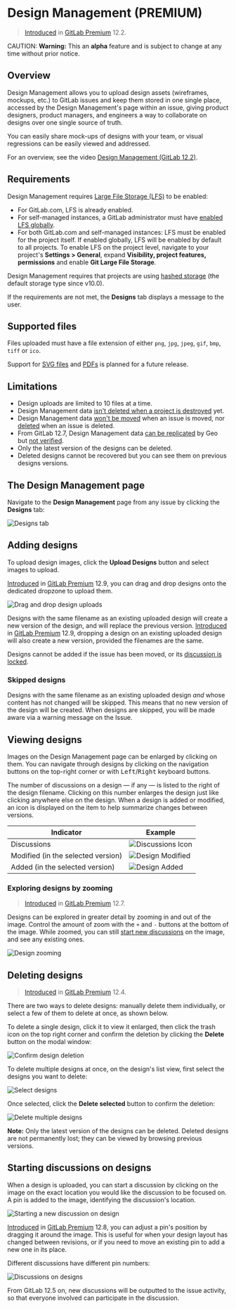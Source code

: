 # Design Management **(PREMIUM)**

> [Introduced](https://gitlab.com/groups/gitlab-org/-/epics/660) in [GitLab Premium](https://about.gitlab.com/pricing/) 12.2.

CAUTION: **Warning:**
This an **alpha** feature and is subject to change at any time without
prior notice.

## Overview

Design Management allows you to upload design assets (wireframes, mockups, etc.)
to GitLab issues and keep them stored in one single place, accessed by the Design
Management's page within an issue, giving product designers, product managers, and engineers a
way to collaborate on designs over one single source of truth.

You can easily share mock-ups of designs with your team, or visual regressions can be easily
viewed and addressed.

<i class="fa fa-youtube-play youtube" aria-hidden="true"></i>
For an overview, see the video [Design Management (GitLab 12.2)](https://www.youtube.com/watch?v=CCMtCqdK_aM).

## Requirements

Design Management requires
[Large File Storage (LFS)](../../../topics/git/lfs/index.md)
to be enabled:

- For GitLab.com, LFS is already enabled.
- For self-managed instances, a GitLab administrator must have
  [enabled LFS globally](../../../administration/lfs/lfs_administration.md).
- For both GitLab.com and self-managed instances: LFS must be enabled for the project itself.
  If enabled globally, LFS will be enabled by default to all projects. To enable LFS on the
  project level, navigate to your project's **Settings > General**, expand **Visibility, project features, permissions**
  and enable **Git Large File Storage**.

Design Management requires that projects are using
[hashed storage](../../../administration/repository_storage_types.md#hashed-storage)
(the default storage type since v10.0).

If the requirements are not met, the **Designs** tab displays a message to the user.

## Supported files

Files uploaded must have a file extension of either `png`, `jpg`, `jpeg`,
`gif`, `bmp`, `tiff` or `ico`.

Support for [SVG files](https://gitlab.com/gitlab-org/gitlab/issues/12771)
and [PDFs](https://gitlab.com/gitlab-org/gitlab/issues/32811) is planned for a future release.

## Limitations

- Design uploads are limited to 10 files at a time.
- Design Management data
  [isn't deleted when a project is destroyed](https://gitlab.com/gitlab-org/gitlab/issues/13429) yet.
- Design Management data [won't be moved](https://gitlab.com/gitlab-org/gitlab/issues/13426)
  when an issue is moved, nor [deleted](https://gitlab.com/gitlab-org/gitlab/issues/13427)
  when an issue is deleted.
- From GitLab 12.7, Design Management data [can be replicated](../../../administration/geo/replication/datatypes.md#limitations-on-replicationverification)
  by Geo but [not verified](https://gitlab.com/gitlab-org/gitlab/issues/32467).
- Only the latest version of the designs can be deleted.
- Deleted designs cannot be recovered but you can see them on previous designs versions.

## The Design Management page

Navigate to the **Design Management** page from any issue by clicking the **Designs** tab:

![Designs tab](img/design_management_v12_3.png)

## Adding designs

To upload design images, click the **Upload Designs** button and select images to upload.

[Introduced](https://gitlab.com/gitlab-org/gitlab/issues/34353) in [GitLab Premium](https://about.gitlab.com/pricing/) 12.9,
you can drag and drop designs onto the dedicated dropzone to upload them.

![Drag and drop design uploads](img/design_drag_and_drop_uploads_v12_9.png)

Designs with the same filename as an existing uploaded design will create a new version
of the design, and will replace the previous version. [Introduced](https://gitlab.com/gitlab-org/gitlab/issues/34353) in [GitLab Premium](https://about.gitlab.com/pricing/) 12.9, dropping a design on an existing uploaded design will also create a new version,
provided the filenames are the same.

Designs cannot be added if the issue has been moved, or its
[discussion is locked](../../discussions/#lock-discussions).

### Skipped designs

Designs with the same filename as an existing uploaded design _and_ whose content has not changed will be skipped.
This means that no new version of the design will be created. When designs are skipped, you will be made aware via a warning
message on the Issue.

## Viewing designs

Images on the Design Management page can be enlarged by clicking on them.
You can navigate through designs by clicking on the navigation buttons on the
top-right corner or with <kbd>Left</kbd>/<kbd>Right</kbd> keyboard buttons.

The number of discussions on a design — if any — is listed to the right
of the design filename. Clicking on this number enlarges the design
just like clicking anywhere else on the design.
When a design is added or modified, an icon is displayed on the item
to help summarize changes between versions.

| Indicator | Example |
| --------- | ------- |
| Discussions | ![Discussions Icon](img/design_comments_v12_3.png) |
| Modified (in the selected version) | ![Design Modified](img/design_modified_v12_3.png) |
| Added (in the selected version) | ![Design Added](img/design_added_v12_3.png) |

### Exploring designs by zooming

> [Introduced](https://gitlab.com/gitlab-org/gitlab/issues/13217) in [GitLab Premium](https://about.gitlab.com/pricing/) 12.7.

Designs can be explored in greater detail by zooming in and out of the image.
Control the amount of zoom with the `+` and `-` buttons at the bottom of the image.
While zoomed, you can still [start new discussions](#starting-discussions-on-designs) on the image, and see any existing ones.

![Design zooming](img/design_zooming_v12_7.png)

## Deleting designs

> [Introduced](https://gitlab.com/gitlab-org/gitlab/issues/11089) in [GitLab Premium](https://about.gitlab.com/pricing/) 12.4.

There are two ways to delete designs: manually delete them
individually, or select a few of them to delete at once,
as shown below.

To delete a single design, click it to view it enlarged,
then click the trash icon on the top right corner and confirm
the deletion by clicking the **Delete** button on the modal window:

![Confirm design deletion](img/confirm_design_deletion_v12_4.png)

To delete multiple designs at once, on the design's list view,
first select the designs you want to delete:

![Select designs](img/select_designs_v12_4.png)

Once selected, click the **Delete selected** button to confirm the deletion:

![Delete multiple designs](img/delete_multiple_designs_v12_4.png)

**Note:**
Only the latest version of the designs can be deleted.
Deleted designs are not permanently lost; they can be
viewed by browsing previous versions.

## Starting discussions on designs

When a design is uploaded, you can start a discussion by clicking on
the image on the exact location you would like the discussion to be focused on.
A pin is added to the image, identifying the discussion's location.

![Starting a new discussion on design](img/adding_note_to_design_1.png)

[Introduced](https://gitlab.com/gitlab-org/gitlab/issues/34353) in [GitLab Premium](https://about.gitlab.com/pricing/) 12.8,
you can adjust a pin's position by dragging it around the image. This is useful
for when your design layout has changed between revisions, or if you need to move an
existing pin to add a new one in its place.

Different discussions have different pin numbers:

![Discussions on designs](img/adding_note_to_design_2.png)

From GitLab 12.5 on, new discussions will be outputted to the issue activity,
so that everyone involved can participate in the discussion.

